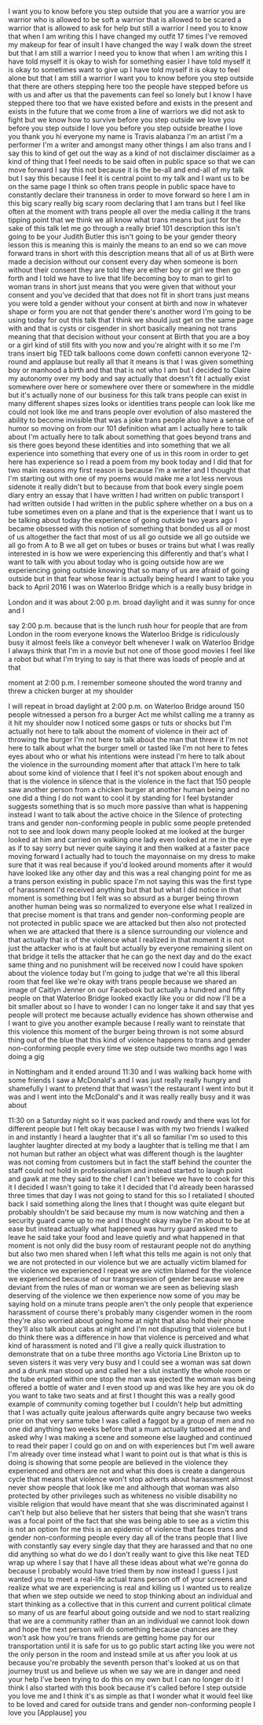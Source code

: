 
I want you to know before you step
outside that you are a warrior you are
warrior who is allowed to be soft a
warrior that is allowed to be scared a
warrior that is allowed to ask for help
but still a warrior I need you to know
that when I am writing this I have
changed my outfit 17 times I&#39;ve removed
my makeup for fear of insult I have
changed the way I walk down the street
but that I am still a warrior I need you
to know that when I am writing this I
have told myself it is okay to wish for
something easier I have told myself it
is okay to sometimes want to give up I
have told myself it is okay to feel
alone but that I am still a warrior I
want you to know before you step outside
that there are others stepping here too
the people have stepped before us with
us and after us that the pavements can
feel so lonely but I know I have stepped
there too that we have existed before
and exists in the present and exists in
the future that we come from a line of
warriors we did not ask to fight but we
know how to survive before you step
outside we love you
before you step outside I love you
before you step outside breathe I love
you thank you hi everyone my name is
Travis alabanza I&#39;m an artist I&#39;m a
performer I&#39;m a writer and amongst many
other things I am also trans and I say
this to kind of get out the way as a
kind of not disclaimer disclaimer as a
kind of thing that I feel needs to be
said often in public space so that we
can move forward I say this not because
it is the be-all and end-all of my talk
but I say this because I feel it is
central point to my talk
and I want us to be on the same page I
think so often trans people in public
space have to constantly declare their
transness in order to move forward so
here I am in this big scary really big
scary room declaring that I am trans but
I feel like often at the moment with
trans people all over the media calling
it the trans tipping point that we think
we all know what trans means but just
for the sake of this talk let me go
through a really brief 101 description
this isn&#39;t going to be your Judith
Butler this isn&#39;t going to be your
gender theory lesson this is meaning
this is mainly the means to an end
so we can move forward trans in short
with this description means that all of
us at Birth were made a decision without
our consent every day when someone is
born without their consent they are told
they are either boy or girl we then go
forth and I told we have to live that
life becoming boy to man to girl to
woman trans in short just means that you
were given that without your consent and
you&#39;ve decided that that does not fit in
short trans just means you were told a
gender without your consent at birth and
now in whatever shape or form you are
not that gender there&#39;s another word I&#39;m
going to be using today for out this
talk that I think we should just get on
the same page with and that is cysts or
cisgender in short basically meaning not
trans meaning that that decision without
your consent at Birth that you are a boy
or a girl kind of still fits with you
now and you&#39;re alright with it so me I&#39;m
trans insert big TED talk balloons come
down confetti cannon everyone 12-round
and applause but really all that it
means is that I was given something boy
or manhood a birth and that that is not
who I am but I decided to Claire my
autonomy over my body and say actually
that doesn&#39;t fit I actually exist
somewhere over here or somewhere over
there or somewhere in the middle but
it&#39;s actually none of our business for
this talk
trans people can exist in many different
shapes sizes looks or identities trans
people can look like me
could not look like me and trans people
over evolution of also mastered the
ability to become invisible that was a
joke
trans people also have a sense of humor
so moving on from our 101 definition
what am I actually here to talk about
I&#39;m actually here to talk about
something that goes beyond trans and sis
there goes beyond these identities and
into something that we all experience
into something that every one of us in
this room in order to get here has
experience so I read a poem from my book
today and I did that for two main
reasons my first reason is because I&#39;m a
writer and I thought that I&#39;m starting
out with one of my poems would make me a
lot less nervous sidenote it really
didn&#39;t but to because from that book
every single poem diary entry an essay
that I have written I had written on
public transport I had written outside I
had written in the public sphere whether
on a bus on a tube sometimes even on a
plane and that is the experience that I
want us to be talking about today the
experience of going outside two years
ago I became obsessed with this notion
of something that bonded us all or most
of us altogether the fact that most of
us all go outside we all go outside we
all go from A to B we all get on tubes
or buses or trains but what I was really
interested in is how we were
experiencing this differently and that&#39;s
what I want to talk with you about today
who is going outside how are we
experiencing going outside knowing that
so many of us are afraid of going
outside but in that fear whose fear is
actually being heard I want to take you
back to April 2016 I was on Waterloo
Bridge which is a really busy bridge in

London and it was about 2:00 p.m. broad
daylight and it was sunny for once and I

say 2:00 p.m. because that is the lunch
rush hour for people that are from
London in the room everyone knows the
Waterloo Bridge is ridiculously busy it
almost feels like a conveyor belt
whenever I walk on Waterloo Bridge I
always think that I&#39;m in a movie but not
one of those good movies I feel like a
robot but what I&#39;m trying to say is that
there was loads of people and at that

moment at 2:00 p.m. I remember someone
shouted the word tranny and threw a
chicken burger at my shoulder

I will repeat in broad daylight at 2:00
p.m. on Waterloo Bridge around 150
people witnessed
a person fro a burger Act me whilst
calling me a tranny as it hit my
shoulder now I noticed some gasps or
tuts or shocks but I&#39;m actually not here
to talk about the moment of violence in
their act of throwing the burger I&#39;m not
here to talk about the man that threw it
I&#39;m not here to talk about what the
burger smell or tasted like I&#39;m not here
to fetes eyes about who or what his
intentions were instead I&#39;m here to talk
about the violence in the surrounding
moment after that attack I&#39;m here to
talk about some kind of violence that I
feel it&#39;s not spoken about enough and
that is the violence in silence that is
the violence in the fact that 150 people
saw another person from a chicken burger
at another human being and no one did a
thing I do not want to cool it by
standing for I feel bystander suggests
something that is so much more passive
than what is happening instead I want to
talk about the active choice in the
Silence of protecting trans and gender
non-conforming people in public some
people pretended not to see and look
down many people looked at me looked at
the burger looked at him and carried on
walking one lady even looked at me in
the eye as if to say sorry but never
quite saying it and then walked at a
faster pace moving forward I actually
had to touch the mayonnaise on my dress
to make sure that it was real because if
you&#39;d looked around moments after it
would have looked like any other day and
this was a real changing point for me as
a trans person existing in public space
I&#39;m not saying this was the first type
of harassment I&#39;d received anything but
that but what I did notice in that
moment is something but I felt was so
absurd as a burger being thrown another
human being
was so normalized to everyone else what
I realized in that precise moment is
that trans and gender non-conforming
people are not protected in public space
we are attacked but then also not
protected when we are attacked that
there is a silence surrounding our
violence and that actually that is
of the violence what I realized in that
moment it is not just the attacker who
is at fault but actually by everyone
remaining silent on that bridge it tells
the attacker that he can go the next day
and do the exact same thing and no
punishment will be received now I could
have spoken about the violence today but
I&#39;m going to judge that we&#39;re all this
liberal room that feel like we&#39;re okay
with trans people because we shared an
image of Caitlyn Jenner on our Facebook
but actually a hundred and fifty people
on that Waterloo Bridge looked exactly
like you or did now I&#39;ll be a bit
smaller about so I have to wonder I can
no longer take it and say that yes
people will protect me because actually
evidence has shown otherwise and I want
to give you another example because I
really want to reinstate that this
violence this moment of the burger being
thrown is not some absurd thing out of
the blue that this kind of violence
happens to trans and gender
non-conforming people every time we step
outside two months ago I was doing a gig

in Nottingham and it ended around 11:30
and I was walking back home with some
friends I saw a McDonald&#39;s and I was
just really really hungry and shamefully
I want to pretend that that wasn&#39;t the
restaurant I went into but it was and I
went into the McDonald&#39;s and it was
really really busy and it was about

11:30 on a Saturday night so it was
packed and rowdy and there was lot for
different people but I felt okay because
I was with my two friends I walked in
and instantly I heard a laughter that
it&#39;s all so familiar I&#39;m so used to this
laughter laughter directed at my body a
laughter that is telling me that I am
not human but rather an object what was
different though is the laughter was not
coming from customers but in fact the
staff behind the counter the staff could
not hold in professionalism and instead
started to laugh point and gawk at me
they said to the chef I can&#39;t believe we
have to cook for this it I decided I
wasn&#39;t going to take it I decided that
I&#39;d already been harassed three times
that day I was not going to stand for
this so I retaliated I shouted back I
said something along the lines that I
thought was quite elegant but probably
shouldn&#39;t be said because my mum is now
watching and then a security guard came
up to me and I thought okay maybe I&#39;m
about to be at ease but instead actually
what happened was
hurry guard asked me to leave he said
take your food and leave quietly and
what happened in that moment is not only
did the busy room of restaurant people
not do anything but also two men shared
when I left what this tells me again is
not only that we are not protected in
our violence but we are actually victim
blamed for the violence we experienced I
repeat we are victim blamed for the
violence we experienced because of our
transgression of gender because we are
deviant from the rules of man or woman
we are seen as believing slash deserving
of the violence we then experience now
some of you may be saying hold on a
minute
trans people aren&#39;t the only people that
experience harassment of course there&#39;s
probably many cisgender women in the
room they&#39;re also worried about going
home at night that also hold their phone
they&#39;ll also talk about cabs at night
and I&#39;m not disputing that violence but
I do think there was a difference in how
that violence is perceived and what kind
of harassment is noted and I&#39;ll give a
really quick illustration to demonstrate
that on a tube three months ago Victoria
Line Brixton up to seven sisters it was
very very busy and I could see a woman
was sat down and a drunk man stood up
and called her a slut instantly the
whole room or the tube erupted within
one stop the man was ejected the woman
was being offered a bottle of water and
I even stood up and was like hey are you
ok do you want to take two seats and at
first I thought this was a really good
example of community coming together but
I couldn&#39;t help but admitting that I was
actually quite jealous afterwards
quite angry because two weeks prior on
that very same tube I was called a
faggot by a group of men and no one did
anything two weeks before that a mum
actually tattooed at me and asked why I
was making a scene and someone else
laughed and continued to read their
paper I could go on and on with
experiences but I&#39;m well aware I&#39;m
already over time instead what I want to
point out is that what is this is doing
is showing that some people are believed
in the violence they experienced and
others are not and what this does is
create a dangerous cycle that means that
violence won&#39;t stop adverts about
harassment almost never show people that
look like me and although that woman was
also protected by other privileges such
as whiteness no visible disability no
visible religion that would have meant
that she was discriminated against I
can&#39;t help but also believe that her
sisters that being that she wasn&#39;t trans
was a focal point of the fact that
she was being able to see as a victim
this is not an option for me this is an
epidemic of violence that faces trans
and gender non-conforming people every
day all of the trans people that I live
with constantly say every single day
that they are harassed and that no one
did anything so what do we do I don&#39;t
really want to give this like neat TED
wrap up where I say that I have all
these ideas about what we&#39;re gonna do
because I probably would have tried them
by now instead I guess I just wanted you
to meet a real-life actual trans person
off of your screens and realize what we
are experiencing is real and killing us
I wanted us to realize that when we step
outside we need to stop thinking about
an individual and start thinking as a
collective that in this current and
current political climate so many of us
are fearful about going outside and we
nod to start realizing that we are a
community rather than an an individual
we cannot look down and hope the next
person will do something because chances
are they won&#39;t ask how you&#39;re trans
friends are getting home pay for our
transportation until it is safe for us
to go public start acting like you were
not the only person in the room and
instead smile at us after you look at us
because you&#39;re probably the seventh
person that&#39;s looked at us on that
journey trust us and believe us when we
say we are in danger and need your help
I&#39;ve been trying to do this on my own
but I can no longer do it I think I also
started with this book because it&#39;s
called before I step outside you love me
and I think it&#39;s as simple as that I
wonder what it would feel like to be
loved and cared for outside trans and
gender non-conforming people I love you
[Applause]
you
